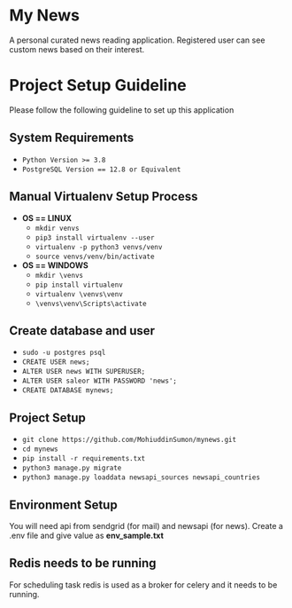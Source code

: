 # My News 
A personal curated news reading application. Registered user can see custom news based on their interest.

# Project Setup Guideline
Please follow the following guideline to set up this application

## System Requirements
* `Python Version >= 3.8`
* `PostgreSQL Version == 12.8 or Equivalent`

## Manual Virtualenv Setup Process
* **OS == LINUX**
  * `mkdir venvs`
  * `pip3 install virtualenv --user`
  * `virtualenv -p python3 venvs/venv`
  * `source venvs/venv/bin/activate`
* **OS == WINDOWS**
  * `mkdir \venvs`
  * `pip install virtualenv`
  * `virtualenv \venvs\venv`
  * `\venvs\venv\Scripts\activate`
  
## Create database and user
  * `sudo -u postgres psql`
  * `CREATE USER news;`
  * `ALTER USER news WITH SUPERUSER;`
  * `ALTER USER saleor WITH PASSWORD 'news';`
  * `CREATE DATABASE mynews;`

## Project Setup
* `git clone https://github.com/MohiuddinSumon/mynews.git`
* `cd mynews`
* `pip install -r requirements.txt`
* `python3 manage.py migrate`
* `python3 manage.py loaddata newsapi_sources newsapi_countries`

## Environment Setup
You will need api from sendgrid (for mail) and newsapi (for news).
Create a .env file and give value as **env_sample.txt**

## Redis needs to be running
For scheduling task redis is used as a broker for celery and it needs to be running.
